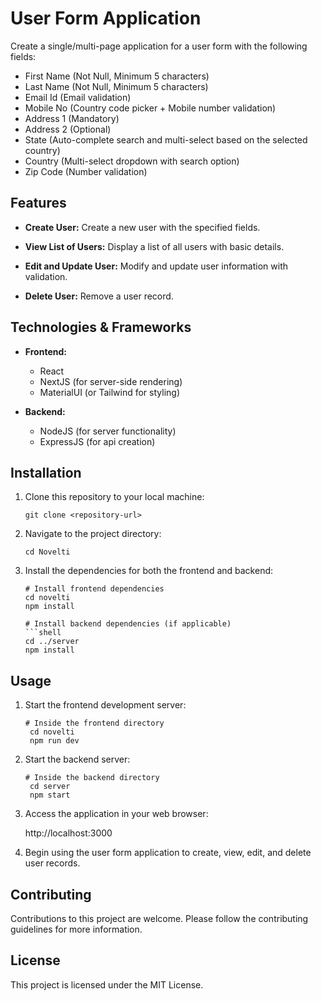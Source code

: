 
# User Form Application

Create a single/multi-page application for a user form with the following fields:

- First Name (Not Null, Minimum 5 characters)
- Last Name (Not Null, Minimum 5 characters)
- Email Id (Email validation)
- Mobile No (Country code picker + Mobile number validation)
- Address 1 (Mandatory)
- Address 2 (Optional)
- State (Auto-complete search and multi-select based on the selected country)
- Country (Multi-select dropdown with search option)
- Zip Code (Number validation)

## Features

- **Create User:** Create a new user with the specified fields.

- **View List of Users:** Display a list of all users with basic details.

- **Edit and Update User:** Modify and update user information with validation.

- **Delete User:** Remove a user record.

## Technologies & Frameworks

- **Frontend:**
  - React
  - NextJS (for server-side rendering)
  - MaterialUI (or Tailwind for styling)

- **Backend:**
  - NodeJS (for server functionality)
  - ExpressJS (for api creation)

## Installation

1. Clone this repository to your local machine:

   ```shell
   git clone <repository-url>

2. Navigate to the project directory:

    ```shell
    cd Novelti

3. Install the dependencies for both the frontend and backend:

    ```shell
   # Install frontend dependencies
   cd novelti
   npm install

   # Install backend dependencies (if applicable)
   ```shell
   cd ../server
   npm install

## Usage   

1. Start the frontend development server:

       # Inside the frontend directory
        cd novelti
        npm run dev

2. Start the backend server:

       # Inside the backend directory
        cd server
        npm start

3. Access the application in your web browser:

   http://localhost:3000
        
4. Begin using the user form application to create, view, edit, and delete user records.

## Contributing

Contributions to this project are welcome. Please follow the contributing guidelines for more information.

## License

This project is licensed under the MIT License.

